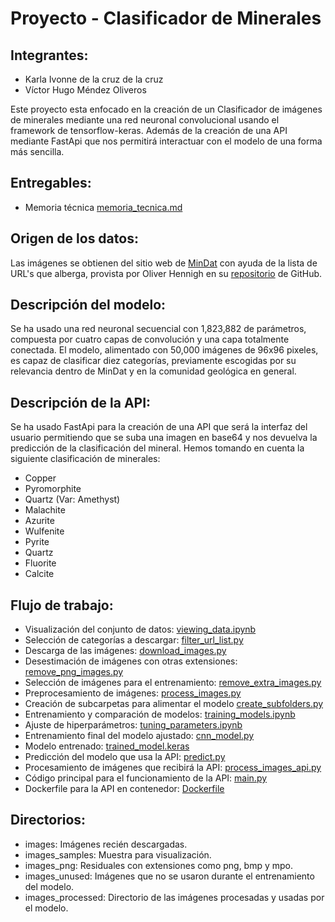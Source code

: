 # Proyecto - Clasificador de Minerales

## Integrantes:
- Karla Ivonne de la cruz de la cruz
- Víctor Hugo Méndez Oliveros

Este proyecto esta enfocado en la creación de un Clasificador de imágenes de minerales mediante una red neuronal convolucional usando el framework de tensorflow-keras. Además de la creación de una API mediante FastApi que nos permitirá interactuar con el modelo de una forma más sencilla.

## Entregables:
- Memoria técnica [memoria_tecnica.md](memoria_tecnica.md)

## Origen de los datos:
Las imágenes se obtienen del sitio web de [MinDat](https://mindat.org) 
con ayuda de la lista de URL's que alberga, provista por Oliver Hennigh en su [repositorio](https://github.com/loliverhennigh/MinDat-Mineral-Image-Dataset/blob/master/img_url_list.csv) de GitHub.

## Descripción del modelo:
Se ha usado una red neuronal secuencial con 1,823,882 de parámetros, 
compuesta por cuatro capas de convolución y una capa totalmente conectada. 
El modelo, alimentado con 50,000 imágenes de 96x96 pixeles, 
es capaz de clasificar diez categorías, 
previamente escogidas por su relevancia 
dentro de MinDat y en la comunidad geológica en general.

## Descripción de la API:
Se ha usado FastApi para la creación de una API que será la interfaz del usuario 
permitiendo que se suba una imagen en base64 y nos devuelva la predicción de la clasificación del mineral.
Hemos tomando en cuenta la siguiente clasificación de minerales:
- Copper
- Pyromorphite
- Quartz (Var: Amethyst)
- Malachite
- Azurite
- Wulfenite
- Pyrite
- Quartz
- Fluorite
- Calcite

## Flujo de trabajo:
- Visualización del conjunto de datos: [viewing_data.ipynb](viewing_data.ipynb)
- Selección de categorías a descargar: [filter_url_list.py](filter_url_list.py)
- Descarga de las imágenes: [download_images.py](download_images.py)
- Desestimación de imágenes con otras extensiones: [remove_png_images.py](remove_png_images.py)
- Selección de imágenes para el entrenamiento: [remove_extra_images.py](remove_extra_images.py)
- Preprocesamiento de imágenes: [process_images.py](process_images.py)
- Creación de subcarpetas para alimentar el modelo [create_subfolders.py](create_subfolders.py)
- Entrenamiento y comparación de modelos: [training_models.ipynb](training_models.ipynb)
- Ajuste de hiperparámetros: [tuning_parameters.ipynb](tuning_parameters.ipynb)
- Entrenamiento final del modelo ajustado: [cnn_model.py](cnn_model.py)
- Modelo entrenado: [trained_model.keras](api/models/trained_model.keras)
- Predicción del modelo que usa la API: [predict.py](api/predict.py)
- Procesamiento de imágenes que recibirá la API: [process_images_api.py](api/utils/process_images_api.py)
- Código principal para el funcionamiento de la API: [main.py](api/main.py)
- Dockerfile para la API en contenedor: [Dockerfile](Dockerfile)

## Directorios:
- images: Imágenes recién descargadas.
- images_samples: Muestra para visualización.
- images_png: Residuales con extensiones como png, bmp y mpo.
- images_unused: Imágenes que no se usaron durante el entrenamiento del modelo.
- images_processed: Directorio de las imágenes procesadas y usadas por el modelo.
